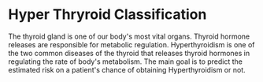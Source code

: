 # Hyper Thryroid Classification
The thyroid gland is one of our body's most vital organs. Thyroid hormone releases are responsible for metabolic regulation.
Hyperthyroidism is one of the two common diseases of the thyroid that releases thyroid hormones in regulating the rate of body's metabolism. The main goal is to predict the estimated risk on a patient's chance of obtaining Hyperthyroidism or not.
